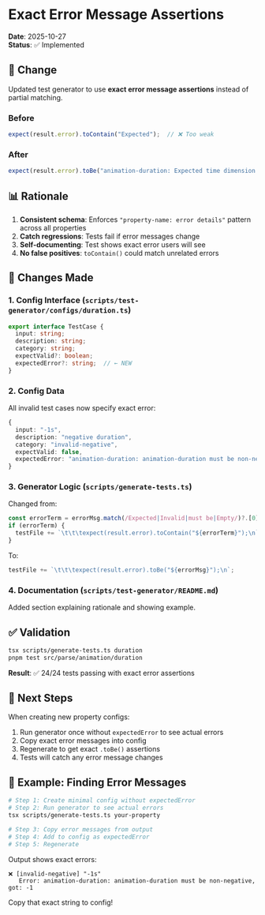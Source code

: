 # Exact Error Message Assertions

**Date**: 2025-10-27  
**Status**: ✅ Implemented

## 🎯 Change

Updated test generator to use **exact error message assertions** instead of partial matching.

### Before
```typescript
expect(result.error).toContain("Expected");  // ❌ Too weak
```

### After
```typescript
expect(result.error).toBe("animation-duration: Expected time dimension or 'auto', got: Number");  // ✅ Exact
```

## 📊 Rationale

1. **Consistent schema**: Enforces `"property-name: error details"` pattern across all properties
2. **Catch regressions**: Tests fail if error messages change
3. **Self-documenting**: Test shows exact error users will see
4. **No false positives**: `toContain()` could match unrelated errors

## 🔧 Changes Made

### 1. Config Interface (`scripts/test-generator/configs/duration.ts`)
```typescript
export interface TestCase {
  input: string;
  description: string;
  category: string;
  expectValid?: boolean;
  expectedError?: string;  // ← NEW
}
```

### 2. Config Data
All invalid test cases now specify exact error:
```typescript
{
  input: "-1s",
  description: "negative duration",
  category: "invalid-negative",
  expectValid: false,
  expectedError: "animation-duration: animation-duration must be non-negative, got: -1"
}
```

### 3. Generator Logic (`scripts/generate-tests.ts`)
Changed from:
```typescript
const errorTerm = errorMsg.match(/Expected|Invalid|must be|Empty/)?.[0] || "";
if (errorTerm) {
  testFile += `\t\t\texpect(result.error).toContain("${errorTerm}");\n`;
}
```

To:
```typescript
testFile += `\t\t\texpect(result.error).toBe("${errorMsg}");\n`;
```

### 4. Documentation (`scripts/test-generator/README.md`)
Added section explaining rationale and showing example.

## ✅ Validation

```bash
tsx scripts/generate-tests.ts duration
pnpm test src/parse/animation/duration
```

**Result**: ✅ 24/24 tests passing with exact error assertions

## 🚀 Next Steps

When creating new property configs:
1. Run generator once without `expectedError` to see actual errors
2. Copy exact error messages into config
3. Regenerate to get exact `.toBe()` assertions
4. Tests will catch any error message changes

## 📝 Example: Finding Error Messages

```bash
# Step 1: Create minimal config without expectedError
# Step 2: Run generator to see actual errors
tsx scripts/generate-tests.ts your-property

# Step 3: Copy error messages from output
# Step 4: Add to config as expectedError
# Step 5: Regenerate
```

Output shows exact errors:
```
❌ [invalid-negative] "-1s"
   Error: animation-duration: animation-duration must be non-negative, got: -1
```

Copy that exact string to config!

